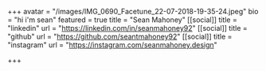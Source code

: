 +++
avatar = "/images/IMG_0690_Facetune_22-07-2018-19-35-24.jpeg"
bio = "hi i'm sean"
featured = true
title = "Sean Mahoney"
[[social]]
title = "linkedin"
url = "https://linkedin.com/in/seanmahoney92"
[[social]]
title = "github"
url = "https://github.com/seantmahoney92"
[[social]]
title = "instagram"
url = "https://instagram.com/seanmahoney.design"

+++
